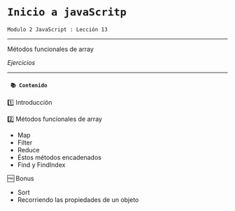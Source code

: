 # `Inicio a javaScritp`

`Modulo 2 JavaScript : Lección 13`

---

Métodos funcionales de array

_Ejercicios_

---

#### ` 📚 Contenido`

1️⃣ Introducción

2️⃣ Métodos funcionales de array

- Map
- Filter
- Reduce
- Éstos métodos encadenados
- Find y FindIndex

🆓 Bonus

- Sort
- Recorriendo las propiedades de un objeto
